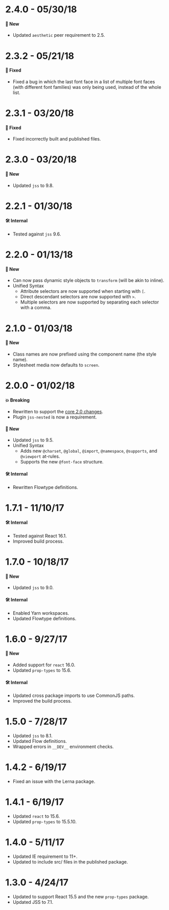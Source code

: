 # 2.4.0 - 05/30/18
#### 🚀 New
* Updated `aesthetic` peer requirement to 2.5.

# 2.3.2 - 05/21/18
#### 🐞 Fixed
* Fixed a bug in which the last font face in a list of multiple font faces (with different font families) was only being used, instead of the whole list.

# 2.3.1 - 03/20/18
#### 🐞 Fixed
* Fixed incorrectly built and published files.

# 2.3.0 - 03/20/18
#### 🚀 New
* Updated `jss` to 9.8.

# 2.2.1 - 01/30/18
#### 🛠 Internal
* Tested against `jss` 9.6.

# 2.2.0 - 01/13/18
#### 🚀 New
* Can now pass dynamic style objects to `transform` (will be akin to inline).
* Unified Syntax
  * Attribute selectors are now supported when starting with `[`.
  * Direct descendant selectors are now supported with `>`.
  * Multiple selectors are now supported by separating each selector with a comma.

# 2.1.0 - 01/03/18
#### 🚀 New
* Class names are now prefixed using the component name (the style name).
* Stylesheet media now defaults to `screen`.

# 2.0.0 - 01/02/18
#### 💥 Breaking
* Rewritten to support the [core 2.0 changes](https://github.com/milesj/aesthetic/blob/master/packages/aesthetic/CHANGELOG.md).
* Plugin `jss-nested` is now a requirement.

#### 🚀 New
* Updated `jss` to 9.5.
* Unified Syntax
  * Adds new `@charset`, `@global`, `@import`, `@namespace`, `@supports`, and `@viewport` at-rules.
  * Supports the new `@font-face` structure.

#### 🛠 Internal
* Rewritten Flowtype definitions.

# 1.7.1 - 11/10/17
#### 🛠 Internal
* Tested against React 16.1.
* Improved build process.

# 1.7.0 - 10/18/17
#### 🚀 New
* Updated `jss` to 9.0.

#### 🛠 Internal
* Enabled Yarn workspaces.
* Updated Flowtype definitions.

# 1.6.0 - 9/27/17
#### 🚀 New
* Added support for `react` 16.0.
* Updated `prop-types` to 15.6.

#### 🛠 Internal
* Updated cross package imports to use CommonJS paths.
* Improved the build process.

# 1.5.0 - 7/28/17
* Updated `jss` to 8.1.
* Updated Flow definitions.
* Wrapped errors in `__DEV__` environment checks.

# 1.4.2 - 6/19/17
* Fixed an issue with the Lerna package.

# 1.4.1 - 6/19/17
* Updated `react` to 15.6.
* Updated `prop-types` to 15.5.10.

# 1.4.0 - 5/11/17
* Updated IE requirement to 11+.
* Updated to include src/ files in the published package.

# 1.3.0 - 4/24/17
* Updated to support React 15.5 and the new `prop-types` package.
* Updated JSS to 7.1.
